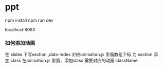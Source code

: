 # ppt

npm install
npm run dev

localhost:8080


### 如何添加动画
在 slides 下写section ,data-index 对应animation.js 里面数组下标
为 section  添加 class
在animation.js 里面，添加class 需要对应的动画 className
